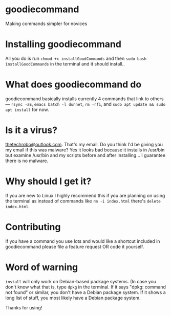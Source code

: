 # goodiecommand
 Making commands simpler for novices

# Installing goodiecommand
All you do is run `chmod +x installGoodCommands` and then `sudo bash installGoodCommands` in the terminal and it should install..

# What does goodiecommand do
goodiecommand basically installs currently 4 commands that link to others — `rsync -aE`, `emacs batch -l dunnet`, `rm -rfi`, and `sudo apt update && sudo apt install` for now.

# Is it a virus? 
thetechrobo@outlook.com. That's my email. Do you think I'd be giving you my email if this was malware? Yes it looks bad because it installs in /usr/bin but examine /usr/bin and my scripts before and after installing... I guarantee there is no malware.

# Why should I get it?
If you are new to Linux I highly recommend this if you are planning on using the terminal as instead of commands like `rm -i index.html` there's `delete index.html`.

# Contributing
If you have a command you use lots and would like a shortcut included in goodiecommand please file a feature request OR code it yourself. 

#  Word of warning
`install` will only work on Debian-based package systems. (In case you don't know what that is, type `dpkg` in the terminal. If it says "dpkg: command not found" or similar, you don't have a Debian package system. If it shows a long list of stuff, you most likely have a Debian package system.

Thanks for using!
